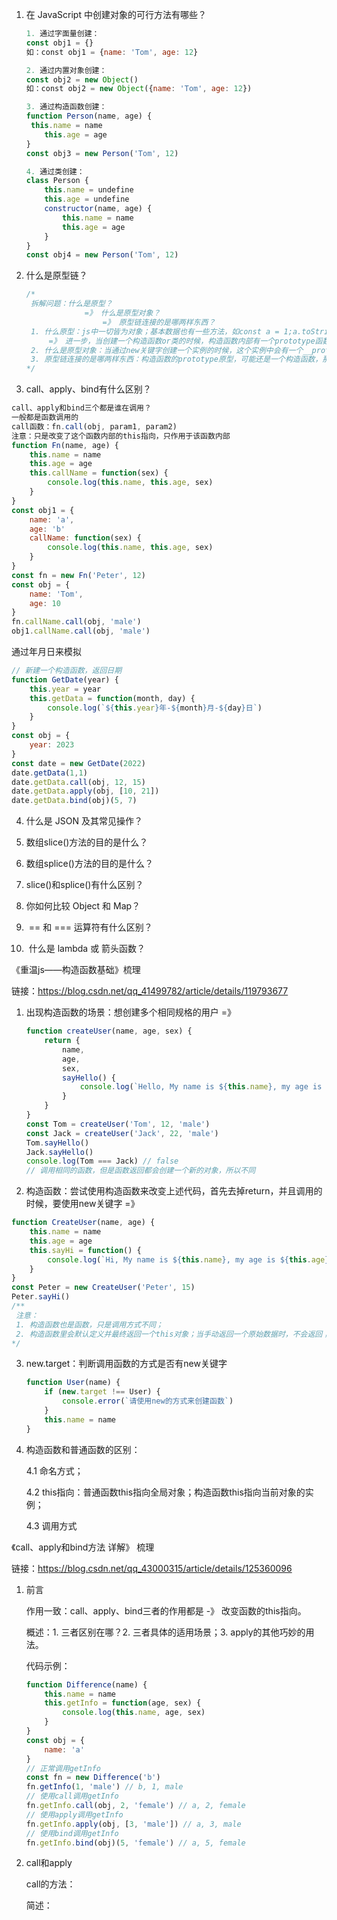 1. 在 JavaScript 中创建对象的可行方法有哪些？

   ```js
   1. 通过字面量创建：
   const obj1 = {}
   如：const obj1 = {name: 'Tom', age: 12}
   
   2. 通过内置对象创建：
   const obj2 = new Object()
   如：const obj2 = new Object({name: 'Tom', age: 12})
   
   3. 通过构造函数创建：
   function Person(name, age) {
   	this.name = name
       this.age = age
   }
   const obj3 = new Person('Tom', 12)
   
   4. 通过类创建：
   class Person {
       this.name = undefine
       this.age = undefine
       constructor(name, age) {
           this.name = name
           this.age = age
       }
   }
   const obj4 = new Person('Tom', 12)
   ```



2. 什么是原型链？

   ```js
   /*
    拆解问题：什么是原型？
      			=》 什么是原型对象？
      				=》 原型链连接的是哪两样东西？
    1. 什么原型：js中一切皆为对象；基本数据也有一些方法，如const a = 1;a.toString();这些方法；
    	=》 进一步，当创建一个构造函数or类的时候，构造函数内部有一个prototype函数，这个就是这个构造函数的原型。
    2. 什么是原型对象：当通过new关键字创建一个实例的时候，这个实例中会有一个__proto__属性，这个__proto__属性指向构造函数的prototype；
    3. 原型链连接的是哪两样东西：构造函数的prototype原型，可能还是一个构造函数，那么它也应该有一个prototype原型，依次往上推，最终来到Object，它的prototype原型是null，null没有prototype原型。
   */
   ```



3. call、apply、bind有什么区别？

```js
call、apply和bind三个都是谁在调用？
一般都是函数调用的
call函数：fn.call(obj, param1, param2)
注意：只是改变了这个函数内部的this指向，只作用于该函数内部
function Fn(name, age) {
    this.name = name
    this.age = age
    this.callName = function(sex) {
        console.log(this.name, this.age, sex)
    }
}
const obj1 = {
    name: 'a',
    age: 'b'
    callName: function(sex) {
        console.log(this.name, this.age, sex)
    }
}
const fn = new Fn('Peter', 12)
const obj = {
    name: 'Tom',
    age: 10
}
fn.callName.call(obj, 'male')
obj1.callName.call(obj, 'male')
```

通过年月日来模拟

```js
// 新建一个构造函数，返回日期
function GetDate(year) {
    this.year = year
    this.getData = function(month, day) {
        console.log(`${this.year}年-${month}月-${day}日`)
    }
}
const obj = {
	year: 2023
}
const date = new GetDate(2022)
date.getData(1,1)
date.getData.call(obj, 12, 15)
date.getData.apply(obj, [10, 21])
date.getData.bind(obj)(5, 7)
```



4. 什么是 JSON 及其常见操作？



5. 数组slice()方法的目的是什么？



6. 数组splice()方法的目的是什么？



7. slice()和splice()有什么区别？



8. 你如何比较 Object 和 Map？



9. ​	== 和 === 运算符有什么区别？



10. ​	什么是 lambda 或 箭头函数？





《重温js——构造函数基础》梳理

链接：https://blog.csdn.net/qq_41499782/article/details/119793677

1. 出现构造函数的场景：想创建多个相同规格的用户 =》

   ```js
   function createUser(name, age, sex) {
       return {
           name,
           age,
           sex,
           sayHello() {
               console.log(`Hello, My name is ${this.name}, my age is ${this.age}, my sex is ${this.sex}`)
           }
       }
   }
   const Tom = createUser('Tom', 12, 'male')
   const Jack = createUser('Jack', 22, 'male')
   Tom.sayHello()
   Jack.sayHello()
   console.log(Tom === Jack) // false
   // 调用相同的函数，但是函数返回都会创建一个新的对象，所以不同
   ```



2. 构造函数：尝试使用构造函数来改变上述代码，首先去掉return，并且调用的时候，要使用new关键字 =》

```js
function CreateUser(name, age) {
    this.name = name
    this.age = age
    this.sayHi = function() {
        console.log(`Hi, My name is ${this.name}, my age is ${this.age}`)
    }
}
const Peter = new CreateUser('Peter', 15)
Peter.sayHi()
/**
 注意：
 1. 构造函数也是函数，只是调用方式不同；
 2. 构造函数里会默认定义并最终返回一个this对象；当手动返回一个原始数据时，不会返回；当手动返回一个对象时，替换原来的this对象；
*/
```



3. new.target：判断调用函数的方式是否有new关键字

   ```js
   function User(name) {
       if (new.target !== User) {
           console.error(`请使用new的方式来创建函数`)
       }
       this.name = name
   }
   ```



4. 构造函数和普通函数的区别：

   4.1 命名方式；

   4.2 this指向：普通函数this指向全局对象；构造函数this指向当前对象的实例；

   4.3 调用方式





《call、apply和bind方法 详解》 梳理

链接：https://blog.csdn.net/qq_43000315/article/details/125360096

1. 前言

   作用一致：call、apply、bind三者的作用都是 -》 改变函数的this指向。

   概述：1. 三者区别在哪？2. 三者具体的适用场景；3. apply的其他巧妙的用法。

   代码示例：

   ```js
   function Difference(name) {
       this.name = name
       this.getInfo = function(age, sex) {
           console.log(this.name, age, sex)
       }
   }
   const obj = {
       name: 'a'
   }
   // 正常调用getInfo
   const fn = new Difference('b')
   fn.getInfo(1, 'male') // b, 1, male
   // 使用call调用getInfo
   fn.getInfo.call(obj, 2, 'female') // a, 2, female
   // 使用apply调用getInfo
   fn.getInfo.apply(obj, [3, 'male']) // a, 3, male
   // 使用bind调用getInfo
   fn.getInfo.bind(obj)(5, 'female') // a, 5, female
   ```



2. call和apply

   call的方法：

   简述：

   





























